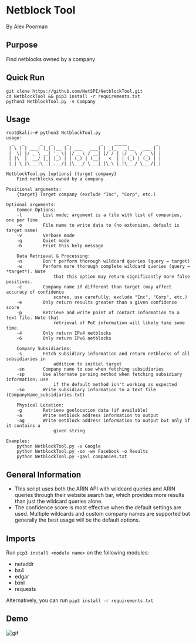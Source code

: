 # Netblock Tool
By Alex Poorman

## Purpose
Find netblocks owned by a company

## Quick Run
```
git clone https://github.com/NetSPI/NetblockTool.git
cd NetblockTool && pip3 install -r requirements.txt
python3 NetblockTool.py -v Company
```

## Usage
```
root@kali:~# python3 NetblockTool.py 
usage:
  _   _      _   _     _            _    _____           _
 | \ | | ___| |_| |__ | | ___   ___| | _|_   _|__   ___ | |
 |  \| |/ _ \ __| '_ \| |/ _ \ / __| |/ / | |/ _ \ / _ \| |
 | |\  |  __/ |_| |_) | | (_) | (__|   <  | | (_) | (_) | |
 |_| \_|\___|\__|_.__/|_|\___/ \___|_|\_\ |_|\___/ \___/|_|

NetblockTool.py [options] {target company}
    Find netblocks owned by a company

Positional arguments:
    {target} Target company (exclude "Inc", "Corp", etc.)

Optional arguments:
    Common Options:
    -l        List mode; argument is a file with list of companies, one per line
    -o        File name to write data to (no extension, default is target name)
    -v        Verbose mode
    -q        Quiet mode
    -h        Print this help message

    Data Retrieval & Processing:
    -n        Don't perform thorough wildcard queries (query = target)
    -w        Perform more thorough complete wildcard queries (query = *target*). Note
                  that this option may return significantly more false positives.
    -c        Company name if different than target (may affect accuracy of confidence
                  scores, use carefully; exclude "Inc", "Corp", etc.)
    -e        Only return results greater than a given confidence score
    -p        Retrieve and write point of contact information to a text file. Note that
                  retrieval of PoC information will likely take some time.
    -4        Only return IPv4 netblocks
    -6        Only return IPv6 netblocks

    Company Subsidiaries:
    -s        Fetch subsidiary information and return netblocks of all subsidiaries in
                  addition to initial target
    -sn       Company name to use when fetching subsidiaries
    -sp       Use alternate parsing method when fetching subsidiary information; use
                  if the default method isn't working as expected
    -so       Write subsidiary information to a text file (CompanyName_subsidiaries.txt)

    Physical Location:
    -g        Retrieve geolocation data (if available)
    -a        Write netblock address information to output
    -ag       Write netblock address information to output but only if it contains a
                  given string

Examples:
    python NetblockTool.py -v Google
    python NetblockTool.py -so -wv Facebook -o Results
    python NetblockTool.py -gavl companies.txt

```

## General Information
* This script uses both the ARIN API with wildcard queries and ARIN queries through their website search bar, which provides more results than just the wildcard queries alone.
* The confidence score is most effective when the default settings are used. Multiple wildcards and custom company names are supported but generally the best usage will be the default options.

## Imports
Run `pip3 install <module name>` on the following modules:
* netaddr
* bs4
* edgar
* lxml
* requests

Alternatively, you can run `pip3 install -r requirements.txt`


## Demo
![gif](https://i.imgur.com/EQB34j6.gif)
